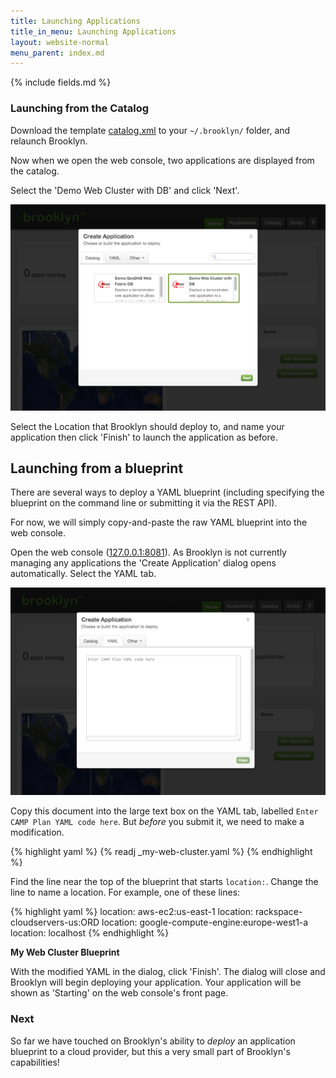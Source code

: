 ```yaml
---
title: Launching Applications
title_in_menu: Launching Applications
layout: website-normal
menu_parent: index.md
---
```


{% include fields.md %}

### Launching from the Catalog


Download the template [catalog.xml](catalog.xml) to your `~/.brooklyn/` folder, and relaunch Brooklyn.

Now when we open the web console, two applications are displayed from the catalog.

Select the 'Demo Web Cluster with DB' and click 'Next'.

[![Viewing Catalog entries in Add Application dialog.](images/add-application-catalog-web-cluster-with-db.png)](add-application-catalog-web-cluster-with-db-large.png)

Select the Location that Brooklyn should deploy to, and name your application then click 'Finish' to launch the application as before.

## Launching from a blueprint

There are several ways to deploy a YAML blueprint (including specifying the blueprint on the command line or submitting it via the REST API).

For now, we will simply copy-and-paste the raw YAML blueprint into the web console.

Open the web console ([127.0.0.1:8081](http://127.0.0.1:8081)). As Brooklyn is not currently managing any applications the 'Create Application' dialog opens automatically. Select the YAML tab.

![Brooklyn web console, showing the YAML tab of the Add Application dialog.](images/add-application-modal-yaml.png)

Copy this document into the large text box on the YAML tab, labelled `Enter CAMP Plan YAML code here`. But *before* you
submit it, we need to make a modification.

{% highlight yaml %}
{% readj _my-web-cluster.yaml %}
{% endhighlight %}

Find the line near the top of the blueprint that starts `location:`. Change the line to name a location. For example,
one of these lines:

{% highlight yaml %}
location: aws-ec2:us-east-1
location: rackspace-cloudservers-us:ORD
location: google-compute-engine:europe-west1-a
location: localhost
{% endhighlight %}

**My Web Cluster Blueprint**

With the modified YAML in the dialog, click 'Finish'. The dialog will close and Brooklyn will begin deploying your
application. Your application will be shown as 'Starting' on the web console's front page.

### Next 

So far we have touched on Brooklyn's ability to *deploy* an application blueprint to a cloud provider, but this a very small part of Brooklyn's capabilities!
